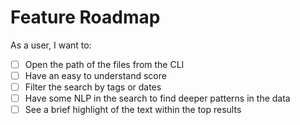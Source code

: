 # Feature Roadmap

As a user, I want to:

- [ ] Open the path of the files from the CLI
- [ ] Have an easy to understand score
- [ ] Filter the search by tags or dates
- [ ] Have some NLP in the search to find deeper patterns in the data
- [ ] See a brief highlight of the text within the top results
